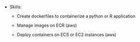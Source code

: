 * Skills:

    * Create dockerfiles to containerize a python or R application

    * Manage images on ECR (aws)

    * Deploy containers on ECS or EC2 instances (aws)
